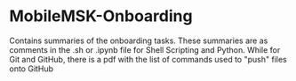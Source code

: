 # MobileMSK-Onboarding
Contains summaries of the onboarding tasks.  These summaries are as comments in the .sh or .ipynb file for Shell Scripting and Python. While for Git and GitHub, there is a pdf with the list of commands used to "push" files onto GitHub
